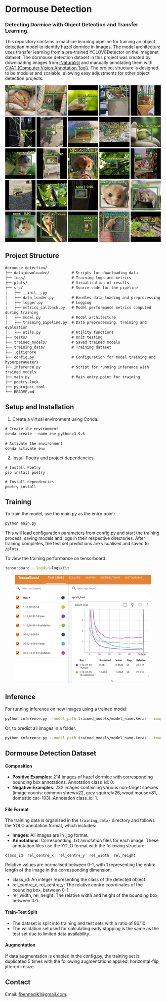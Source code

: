 # Dormouse Detection
### Detecting Dormice with Object Detection and Transfer Learning.

This repository contains a machine learning pipeline for training an object detection model to identify hazel dormice in images. 
The model architecture uses transfer learning from a pre-trained YOLOV8Detector on the imagenet dataset. The dormouse detection dataset in this project was created by downloading images from [iNaturalist](https://www.inaturalist.org/) and manually annotating them with [CVAT (Computer Vision Annotation Tool)](https://github.com/cvat-ai/cvat). The project structure is designed to be modular and scalable, allowing easy adjustments for other object detection projects.


![Test Set Predictions](plots/dormouse_model_31-8_01-32-18_best1/testset_evaluation_confidence_20.png)

## Project Structure 
```
dormouse-detection/
├── data_downloader/          # Scripts for downloading data
├── logs/                     # Training logs and metrics
├── plots/                    # Visualisation of results
├── src/                      # Source code for the pipeline
│   ├── __init__.py
│   ├── data_loader.py        # Handles data loading and preprocessing
│   ├── logger.py             # Logging
│   ├── metrics_callback.py   # Model performance metrics computed during training
│   ├── model.py              # Model architecture
│   ├── training_pipeline.py  # Data preprocessing, training and evaluation
│   ├── utils.py              # Utility functions
├── tests/                    # Unit testing
├── trained_models/           # Saved trained models
├── training_data/            # Training dataset
├── .gitignore                
├── config.py                 # Configuration for model training and hyperparameters
├── inference.py              # Script for running inference with trained models
├── main.py                   # Main entry point for training
├── poetry.lock               
├── pyproject.toml            
└── README.md                 
```


## Setup and Installation

1. Create a virtual environment using Conda.

```shell
# Create the environment
conda create --name env python=3.9.6

# Activate the environment
conda activate env
```
2. Install Poetry and project dependencies.
```shell
# Install Poetry
pip install poetry
```

```shell
# Install dependencies
poetry install
```


## Training
To train the model, use the main.py as the entry point:

```bash
python main.py
```
This will load configuration parameters from config.py and start the training process, saving models and logs in their respective directories.
After training completes, the test set predictions are visualised and saved to `/plots`.


To view the training performance on tensorboard:
```bash
tensorboard --logdir=logs/fit 
```
<p align="center"><img src="plots/training_metrics.png" alt="Tensorboard Metrics" width="440px"></p>

## Inference
For running inference on new images using a trained model:

```bash
python inference.py --model_path trained_models/model_name.keras --image_path path/to/image.jpg
```

Or, to predict all images in a folder:
```bash
python inference.py --model_path trained_models/model_name.keras --image_dir path/to/dir
```

## Dormouse Detection Dataset
#### Composition
- **Positive Examples**: 214 images of hazel dormice with corresponding bounding box annotations. Annotation class_id: 0.
- **Negative Examples**: 232 images containing various non-target species (image counts: common shrew=22, grey squirrel=26, wood mouse=81, domestic cat=103). Annotation class_id: 1. 

#### File Format
The training data is organised in the `training_data/` directory and follows the YOLO annotation format, which includes:

- **Images**: All images are in .jpg format.
- **Annotations**: Corresponding .txt annotation files for each image. These annotation files use the YOLO format with the following structure:
```
class_id  rel_centre_x  rel_centre_y  rel_width  rel_height
````
Relative values are normalised between 0-1, with 1 representing the entire length of the image in the corresponding dimension.

- class_id: An integer representing the class of the detected object.
- rel_centre_x, rel_centre_y: The relative centre coordinates of the bounding box, between 0-1.
- rel_width, rel_height: The relative width and height of the bounding box, between 0-1.

#### Train-Test Split
- The dataset is split into training and test sets with a ratio of 90/10.
- The validation set used for calculating early stopping is the same as the test set due to limited data availability.

#### Augmentation
If data augmentation is enabled in the config.py, the training set is duplicated 5 times with the following augmentations applied:
horizontal-flip, jittered-resize.

## Contact
Email: fbennedik1@gmail.com.
